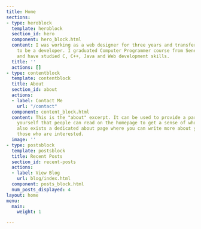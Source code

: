 ```yaml
---
title: Home
sections:
- type: heroblock
  template: heroblock
  section_id: hero
  component: hero_block.html
  content: I was working as a web designer for three years and transferred my job
    to be a developer. I graduated Computer Programmer course from Seneca College,
    and have studied C, C++, Java and Web development skills.
  title: ''
  actions: []
- type: contentblock
  template: contentblock
  title: About
  section_id: about
  actions:
  - label: Contact Me
    url: "/contact"
  component: content_block.html
  content: This is the "about" excerpt. It can be used to provide a paragraph about
    yourself that people can read on the homepage to get a sense of who you are. There
    also exists a dedicated about page where you can write more about yourself for
    those who are interested.
  image: ''
- type: postsblock
  template: postsblock
  title: Recent Posts
  section_id: recent-posts
  actions:
  - label: View Blog
    url: blog/index.html
  component: posts_block.html
  num_posts_displayed: 4
layout: home
menu:
  main:
    weight: 1

---
```

